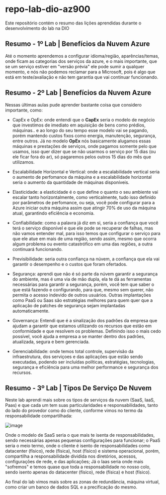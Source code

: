 # repo-lab-dio-az900
Este repositório contém o resumo das lições aprendidas durante o desenvolvimento do lab na DIO


## Resumo - 1º Lab | Benefícios da Nuvem Azure

Até o momento aprendemos a configurar idioma/região, aparências/temas, onde ficam as categorias dos serviços da azure, e o mais importante, que se um serviço estiver em "versão prévia" ele pode sumir a qualquer momento, e nós não podemos reclamar para a Microsoft, pois é algo que está em teste/avaliação e não tem garantia que vai continuar funcionando.


## Resumo - 2º Lab | Benefícios da Nuvem Azure

Nessas últimas aulas pude aprender bastante coisa que considero importante, como:

- CapEx e OpEx: onde entendi que o **CapEx** seria o modelo de negócio que investimos de imediato em aquisição de bens como prédios, máquinas.. e ao longo do seu tempo esse modelo vai se pagando, porém mantendo custos fixos como energia, manutenção, segurança, entre outros. Já no modelo **OpEx** nós basicamente alugamos essas máquinas e prestações de serviços, onde pagamos somente pelo que usamos, isso quer dizer que se não usarmos o serviço por 15 dias (ou ele ficar fora do ar), só pagaremos pelos outros 15 dias do mês que utilizamos.

- Escalabilidade Horizontal e Vertical: onde a escalabilidade vertical seria o aumento de perfomance da máquina e a escalabilidade horizontal seria o aumento da quantidade de máquinas disponíveis.

- Elasticidade: a elasticidade é o que define o quanto o seu ambiente vai escalar tanto horizontalmente, como verticalmente, tudo isso definido por parâmetros de perfomance, ou seja, você pode configurar para a Azure iniciar outra máquina assim que atingir 70% de uso da máquina atual, garantindo eficiência e economia.

- Confiabilidade: como a palavra já diz em si, seria a confiança que você terá o serviço disponível e que ele pode se recuperar de falhas, mas não vamos entender mal, para isso temos que configurar o serviço para que ele atue em mais de uma região, sendo assim, mesmo que ocorra algum problema ou evento catastrófico em uma das regiões, a outra continuará funcionando.

- Previsibilidade: seria outra confiança na núvem, a confiança que ela vai garantir o desempenho e o custos que foram ofertados.

- Segurança: aprendi que não é só parte da núvem garantir a segurança do ambiente, mas é uma via de mão dupla, ela te dá as ferramentas necessárias para garantir a segurança, porém, você tem que saber o que está fazendo e configurando, para que, mesmo sem querer, não permita o acesso indevido de outros usuários. Outras implantações como PaaS ou Saas são estratégias melhores para quem quer que a aplicação de patches de segurança sejam implantadas automaticamente.
  
- Governança: Entendi que é a sinalização dos padrões da empresa que ajudam a garantir que estamos utilizando os recursos que estão em conformidade e que resolvem os problemas. Definindo isso o mais cedo possível, você ajuda a empresa a se manter dentro dos padrões, atualizada, segura e bem gerenciada.

- Gerenciabilidade: onde temos total controle, supervisão da infraestrutura, dos serviçoes e das aplicações que estão sendo executadas, podendo ser incluídas políticas, estratégias, tecnologias, segurança e eficiência para uma melhor performance e segurança dos recursos.


## Resumo - 3º Lab | Tipos De Serviço De Nuvem

Neste lab aprendi mais sobre os tipos de serviços da nuvem (SaaS, IaaS, Paas) e que cada um tem suas particularidades e responsabilidades, tanto do lado do provedor como do cliente, conforme vimos no termo da responsabilidade compartilhada:

![image](https://github.com/user-attachments/assets/28803454-d78e-42f2-b0fe-25d6196534cb)

Onde o modelo de SaaS seria o que mais te isenta de responsabilidades, sendo necessárias apenas pequenas configurações para funcionar; o PaaS seria o meio termo, onde o cliente é isento de responsabilidades como datacenter (físico), rede (física), host (físico) e sistema operacional, porém, compartilha a responsabilidade dividida nos diretórios, acessos, configurações de rede, e das aplicações; Já o Iaas seria onde mais "sofremos" e temos quase que toda a responsabilidade no nosso colo, sendo isento apenas do datacenter (físico), rede (física) e host (físico).

Ao final do lab vimos mais sobre as zonas de redundância, máquina virtual, como criar um banco de dados SQL e a precificação do mesmo.
